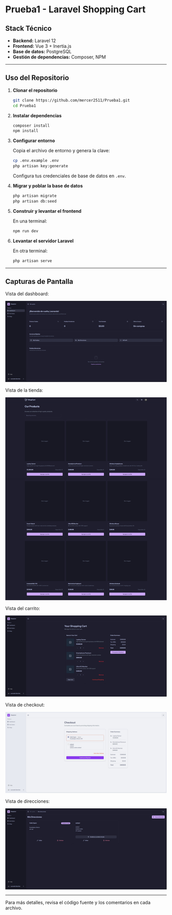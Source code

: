 # Prueba1 - Laravel Shopping Cart

## Stack Técnico

- **Backend:** Laravel 12
- **Frontend:** Vue 3 + Inertia.js
- **Base de datos:** PostgreSQL
- **Gestión de dependencias:** Composer, NPM

---

## Uso del Repositorio

1. **Clonar el repositorio**

   ```bash
   git clone https://github.com/mercer2511/Prueba1.git
   cd Prueba1
   ```

2. **Instalar dependencias**

   ```bash
   composer install
   npm install
   ```

3. **Configurar entorno**

   Copia el archivo de entorno y genera la clave:
   ```bash
   cp .env.example .env
   php artisan key:generate
   ```
   Configura tus credenciales de base de datos en `.env`.

4. **Migrar y poblar la base de datos**

   ```bash
   php artisan migrate
   php artisan db:seed
   ```

5. **Construir y levantar el frontend**

   En una terminal:
   ```bash
   npm run dev
   ```

6. **Levantar el servidor Laravel**

   En otra terminal:
   ```bash
   php artisan serve
   ```

---

## Capturas de Pantalla

Vista del dashboard:

![Dashboard](screenshots/DASHBOARD.jpeg)

Vista de la tienda:

![Tienda](screenshots/TIENDA.jpeg)

Vista del carrito:

![Carrito](screenshots/CARRITO.jpeg)

Vista de checkout:

![Checkout](screenshots/CHECKOUT.jpeg)

Vista de direcciones:

![Direcciones](screenshots/DIRECCIONES.jpeg)

---

Para más detalles, revisa el código fuente y los comentarios en cada archivo.
